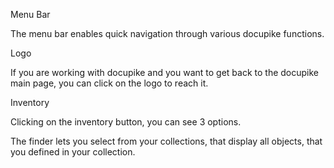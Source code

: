 Menu Bar

The menu bar enables quick navigation through various docupike functions.

Logo

If you are working with docupike and you want to get back to the docupike main page, you can click on the logo to reach it.

Inventory

Clicking on the inventory button, you can see 3 options.

The finder lets you select from your collections, that display all objects, that you defined in your collection.
